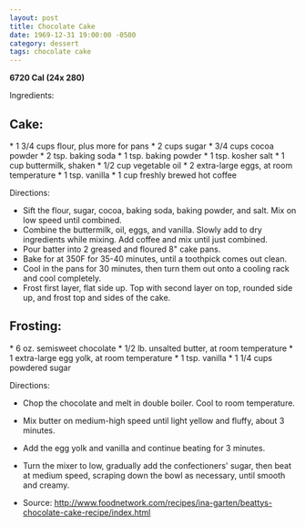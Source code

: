 ```yaml
---
layout: post
title: Chocolate Cake
date: 1969-12-31 19:00:00 -0500
category: dessert
tags: chocolate cake
---
```

<b>6720 Cal (24x 280)</b>
<p>Ingredients:</p>
<h2>Cake:</h2>
* 1 3/4 cups flour, plus more for pans
* 2 cups sugar
* 3/4 cups cocoa powder 
* 2 tsp. baking soda
* 1 tsp. baking powder
* 1 tsp. kosher salt
* 1 cup buttermilk, shaken
* 1/2 cup vegetable oil
* 2 extra-large eggs, at room temperature
* 1 tsp. vanilla
* 1 cup freshly brewed hot coffee

<p>Directions:</p>

* Sift the flour, sugar, cocoa, baking soda, baking powder, and salt.  Mix on low speed until combined.
* Combine the buttermilk, oil, eggs, and vanilla.  Slowly add to dry ingredients while mixing.  Add coffee and mix until just combined.
* Pour batter into 2 greased and floured 8" cake pans.
* Bake for at 350F for 35-40 minutes, until a toothpick comes out clean.
* Cool in the pans for 30 minutes, then turn them out onto a cooling rack and cool completely.
* Frost first layer, flat side up.  Top with second layer on top, rounded side up, and frost top and sides of the cake.

<h2>Frosting:</h2>
* 6 oz. semisweet chocolate
* 1/2 lb. unsalted butter, at room temperature
* 1 extra-large egg yolk, at room temperature
* 1 tsp. vanilla
* 1 1/4 cups powdered sugar

<p>Directions:</p>

* Chop the chocolate and melt in double boiler.  Cool to room temperature.
* Mix butter on medium-high speed until light yellow and fluffy, about 3 minutes.
* Add the egg yolk and vanilla and continue beating for 3 minutes.
* Turn the mixer to low, gradually add the confectioners' sugar, then beat at medium speed, scraping down the bowl as necessary, until smooth and creamy.

* Source: http://www.foodnetwork.com/recipes/ina-garten/beattys-chocolate-cake-recipe/index.html 
